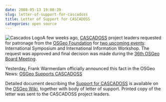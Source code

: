 ```yaml
---
date: 2008-05-13 19:08:20
slug: letter-of-support-for-cascadoss
title: Letter of Support for CASCADOSS
categories: open source
---
```


![Cascados Logo](/images/logos/cascados-logo.png)A few weeks ago, [CASCADOSS](http://www.cascadoss.eu/) project leaders requested for patronage from the [OSGeo Foundation](http://osgeo.org/) for [two upcoming events](http://mateusz.loskot.net/2008/02/12/the-cascadoss-project/): International Symposium and International Information Workshop. The request was approved and final decision was made during the [36th OSGeo Board Meeting](http://wiki.osgeo.org/wiki/Thirty_Sixth_Board_Meeting).





Yesterday, Frank Warmerdam officially announced this fact in the OSGeo News: [OSGeo Supports CASCADOSS](http://www.osgeo.org/node/702)





Detailed document describing the [Support for CASCADOSS](http://wiki.osgeo.org/wiki/Support_for_CASCADOSS) is available on the [OSGeo Wiki](http://wiki.osgeo.org), together with body of letter of support. Printed copy of the letter was sent to the CASCADOSS project leaders.
